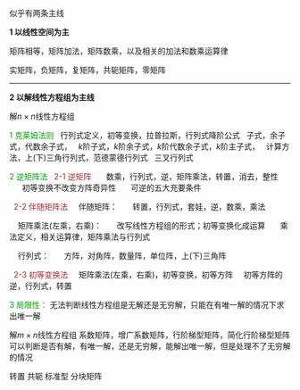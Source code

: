 似乎有两条主线

**1 以线性空间为主**

矩阵相等，矩阵加法，矩阵数乘，以及相关的加法和数乘运算律

实矩阵，负矩阵，复矩阵，共轭矩阵，零矩阵

---
**2 以解线性方程组为主线**

解$n\times n$线性方程组

<font color=syan>1 克莱姆法则</font>
$\enspace$行列式定义，初等变换，拉普拉斯，行列式降阶公式
$\enspace$子式，余子式，代数余子式，
$\enspace k$阶子式，$k$阶余子式，$k$阶代数余子式，$k$阶主子式，
$\enspace$计算方法，上(下)三角行列式，范德蒙德行列式
$\enspace$三叉行列式

<font color=syan>2 逆矩阵法</font>
$\enspace$<font color=brown>2-1 逆矩阵</font>
$\enspace\enspace\enspace$数乘，行列式，逆，矩阵乘法，转置，消去，整性
$\enspace\enspace\enspace$初等变换不改变方阵奇异性
$\enspace\enspace\enspace$可逆的五大充要条件

$\enspace$<font color=brown>2-2 伴随矩阵法</font>
$\enspace\enspace$伴随矩阵：
$\enspace\enspace\enspace$转置，行列式，套娃，逆，数乘，乘法

$\enspace\enspace$矩阵乘法(左乘，右乘)：
$\enspace\enspace\enspace$改写线性方程组的形式；初等变换化成运算
$\enspace\enspace\enspace$乘法定义，相关运算律，矩阵乘法与行列式

$\enspace\enspace$行列式：
$\enspace\enspace\enspace$方阵，对角阵，数量阵，单位阵，上(下)三角阵

$\enspace$<font color=brown>2-3 初等变换法</font>
$\enspace\enspace$矩阵乘法(左乘，右乘)，初等变换，初等方阵
$\enspace\enspace$初等方阵的逆，行列式，转置

<font color=syan>3 局限性：</font>
无法判断线性方程组是无解还是无穷解，只能在有唯一解的情况下求出唯一解

解$m\times n$线性方程组
系数矩阵，增广系数矩阵，行阶梯型矩阵，简化行阶梯型矩阵
可以判断是否有解，有唯一解，还是无穷解，能解出唯一解，但是处理不了无穷解的情况

转置
共轭
标准型
分块矩阵